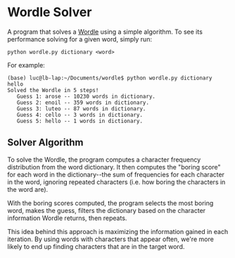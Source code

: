 # Wordle Solver

A program that solves a [Wordle](https://www.powerlanguage.co.uk/wordle/) using a simple algorithm. To see its performance solving for a given word, simply run:

```
python wordle.py dictionary <word>
```

For example:

```
(base) luc@lb-lap:~/Documents/wordle$ python wordle.py dictionary hello
Solved the Wordle in 5 steps!
   Guess 1: arose -- 10230 words in dictionary.
   Guess 2: enoil -- 359 words in dictionary.
   Guess 3: luteo -- 87 words in dictionary.
   Guess 4: cello -- 3 words in dictionary.
   Guess 5: hello -- 1 words in dictionary.
```

## Solver Algorithm

To solve the Wordle, the program computes a character frequency distribution from the word dictionary. It then computes the "boring score" for each word in the dictionary--the sum of frequencies for each character in the word, ignoring repeated characters (i.e. how boring the characters in the word are).

With the boring scores computed, the program selects the most boring word, makes the guess, filters the dictionary based on the character information Wordle returns, then repeats.

This idea behind this approach is maximizing the information gained in each iteration. By using words with characters that appear often, we're more likely to end up finding characters that are in the target word.
